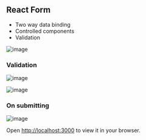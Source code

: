 ## React Form
- Two way data binding
- Controlled components
- Validation


![image](https://user-images.githubusercontent.com/43758294/222694159-46390cb9-dfb1-41f1-bfe6-09ddfe964d2a.png)


### Validation
![image](https://user-images.githubusercontent.com/43758294/222694410-f29c9b4f-0580-4360-af88-5b45a9a1a9b0.png)


![image](https://user-images.githubusercontent.com/43758294/222694640-a348ab93-423d-45e0-8c04-5b2aa917f6c0.png)


### On submitting
![image](https://user-images.githubusercontent.com/43758294/222694867-4f2690b5-ac43-48b7-acb0-8841e6d68731.png)


Open [http://localhost:3000](http://localhost:3000) to view it in your browser.
